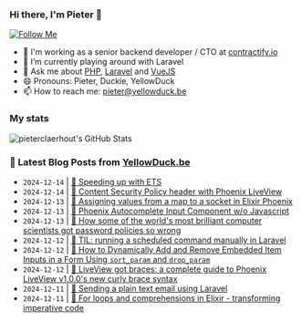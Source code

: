 ### Hi there, I'm Pieter 👋  
[![Follow Me](https://img.shields.io/github/followers/pieterclaerhout?label=Follow&style=social)](https://github.com/pieterclaerhout)

- 🏢 I'm working as a senior backend developer / CTO at [contractify.io](https://contractify.io)
- 🌱 I’m currently playing around with Laravel
- 💬 Ask me about [PHP](https://php.net), [Laravel](http://laravel.com) and [VueJS](https://vuejs.org)
- 😄 Pronouns: Pieter, Duckie, YellowDuck
- 📫 How to reach me: pieter@yellowduck.be

### My stats

![pieterclaerhout's GitHub Stats](https://github-readme-stats.vercel.app/api?username=pieterclaerhout&show_icons=true&count_private=true&line_height=40)

### 📩 Latest Blog Posts from [YellowDuck.be](https://www.yellowduck.be/)
<!-- BLOG-POST-LIST:START -->
- `2024-12-14` | [🔗 Speeding up with ETS](https://www.yellowduck.be/posts/speeding-up-with-ets)  
- `2024-12-14` | [🔗 Content Security Policy header with Phoenix LiveView](https://www.yellowduck.be/posts/dan-schultzer-content-security-policy-header-with-phoenix-liveview)  
- `2024-12-13` | [🐥 Assigning values from a map to a socket in Elixir Phoenix](https://www.yellowduck.be/posts/assigning-values-from-a-map-to-a-socket-in-elixir-phoenix)  
- `2024-12-13` | [🔗 Phoenix Autocomplete Input Component w/o Javascript](https://www.yellowduck.be/posts/autocomplete-input-component-w-o-javascript)  
- `2024-12-13` | [🔗 How some of the world&#39;s most brilliant computer scientists got password policies so wrong](https://www.yellowduck.be/posts/how-some-of-the-worlds-most-brilliant-computer-scientists-got-password-policies-so-wrong)  
- `2024-12-12` | [🐥 TIL: running a scheduled command manually in Laravel](https://www.yellowduck.be/posts/til-running-a-scheduled-command-manually-in-laravel)  
- `2024-12-12` | [🔗 How to Dynamically Add and Remove Embedded Item Inputs in a Form Using `sort_param` and `drop_param`](https://www.yellowduck.be/posts/how-to-dynamically-add-and-remove-embedded-item-inputs-in-a-form-using-sort-param-and-drop-param)  
- `2024-12-12` | [🔗 LiveView got braces: a complete guide to Phoenix LiveView v1.0.0&#39;s new curly brace syntax](https://www.yellowduck.be/posts/liveview-got-braces-a-complete-guide-to-phoenix-liveview-v1-0-0s-new-curly-brace-syntax)  
- `2024-12-11` | [🐥 Sending a plain text email using Laravel](https://www.yellowduck.be/posts/sending-a-plain-text-email-using-laravel)  
- `2024-12-11` | [🔗 For loops and comprehensions in Elixir - transforming imperative code](https://www.yellowduck.be/posts/for-loops-and-comprehensions-in-elixir-transforming-imperative-code)  

<!-- BLOG-POST-LIST:END -->
